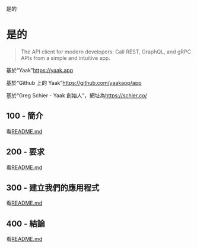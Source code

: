 是的

# 是的

> The API client for modern developers: Call REST, GraphQL, and gRPC APIs from a simple and intuitive app.

基於“Yaak”<https://yaak.app>

基於“Github 上的 Yaak”<https://github.com/yaakapp/app>

基於“Greg Schier - Yaak 創始人”，網址為<https://schier.co/>

## 100 - 簡介

看[README.md](./100/README.md)

## 200 - 要求

看[README.md](./200/README.md)

## 300 - 建立我們的應用程式

看[README.md](./300/README.md)

## 400 - 結論

看[README.md](./400/README.md)
